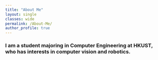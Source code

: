 ```yaml
---
title: "About Me"
layout: single
classes: wide
permalink: /About-Me/
author_profile: true
---
```


### I am a student majoring in Computer Engineering at HKUST, who has interests in computer vision and robotics.
